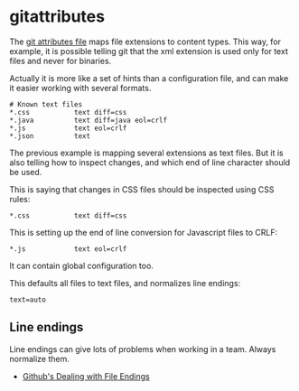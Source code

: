 # gitattributes

The [git attributes file](https://git-scm.com/docs/gitattributes) maps file extensions to content types. This way, for example, it is possible telling git that the xml extension is used only for text files and never for binaries.

Actually it is more like a set of hints than a configuration file, and can make it easier working with several formats.

```text
# Known text files
*.css           text diff=css
*.java          text diff=java eol=crlf
*.js            text eol=crlf
*.json          text
```

The previous example is mapping several extensions as text files. But it is also telling how to inspect changes, and which end of line character should be used.

This is saying that changes in CSS files should be inspected using CSS rules:

```text
*.css           text diff=css
```

This is setting up the end of line conversion for Javascript files to CRLF:

```text
*.js            text eol=crlf
```

It can contain global configuration too.

This defaults all files to text files, and normalizes line endings:

```text
text=auto
```

## Line endings

Line endings can give lots of problems when working in a team. Always normalize them.

* [Github's Dealing with File Endings](https://help.github.com/articles/dealing-with-line-endings/)

